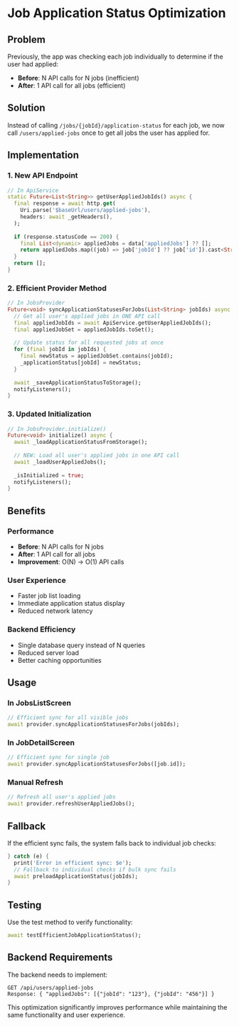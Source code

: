 # Job Application Status Optimization

## Problem
Previously, the app was checking each job individually to determine if the user had applied:
- **Before**: N API calls for N jobs (inefficient)
- **After**: 1 API call for all jobs (efficient)

## Solution
Instead of calling `/jobs/{jobId}/application-status` for each job, we now call `/users/applied-jobs` once to get all jobs the user has applied for.

## Implementation

### 1. New API Endpoint
```dart
// In ApiService
static Future<List<String>> getUserAppliedJobIds() async {
  final response = await http.get(
    Uri.parse('$baseUrl/users/applied-jobs'),
    headers: await _getHeaders(),
  );
  
  if (response.statusCode == 200) {
    final List<dynamic> appliedJobs = data['appliedJobs'] ?? [];
    return appliedJobs.map((job) => job['jobId'] ?? job['id']).cast<String>().toList();
  }
  return [];
}
```

### 2. Efficient Provider Method
```dart
// In JobsProvider
Future<void> syncApplicationStatusesForJobs(List<String> jobIds) async {
  // Get all user's applied jobs in ONE API call
  final appliedJobIds = await ApiService.getUserAppliedJobIds();
  final appliedJobSet = appliedJobIds.toSet();
  
  // Update status for all requested jobs at once
  for (final jobId in jobIds) {
    final newStatus = appliedJobSet.contains(jobId);
    _applicationStatus[jobId] = newStatus;
  }
  
  await _saveApplicationStatusToStorage();
  notifyListeners();
}
```

### 3. Updated Initialization
```dart
// In JobsProvider.initialize()
Future<void> initialize() async {
  await _loadApplicationStatusFromStorage();
  
  // NEW: Load all user's applied jobs in one API call
  await _loadUserAppliedJobs();
  
  _isInitialized = true;
  notifyListeners();
}
```

## Benefits

### Performance
- **Before**: N API calls for N jobs
- **After**: 1 API call for all jobs
- **Improvement**: O(N) → O(1) API calls

### User Experience
- Faster job list loading
- Immediate application status display
- Reduced network latency

### Backend Efficiency
- Single database query instead of N queries
- Reduced server load
- Better caching opportunities

## Usage

### In JobsListScreen
```dart
// Efficient sync for all visible jobs
await provider.syncApplicationStatusesForJobs(jobIds);
```

### In JobDetailScreen
```dart
// Efficient sync for single job
await provider.syncApplicationStatusesForJobs([job.id]);
```

### Manual Refresh
```dart
// Refresh all user's applied jobs
await provider.refreshUserAppliedJobs();
```

## Fallback
If the efficient sync fails, the system falls back to individual job checks:
```dart
} catch (e) {
  print('Error in efficient sync: $e');
  // Fallback to individual checks if bulk sync fails
  await preloadApplicationStatus(jobIds);
}
```

## Testing
Use the test method to verify functionality:
```dart
await testEfficientJobApplicationStatus();
```

## Backend Requirements
The backend needs to implement:
```
GET /api/users/applied-jobs
Response: { "appliedJobs": [{"jobId": "123"}, {"jobId": "456"}] }
```

This optimization significantly improves performance while maintaining the same functionality and user experience.
